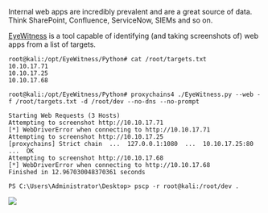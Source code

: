 Internal web apps are incredibly prevalent and are a great source of data. Think SharePoint, Confluence, ServiceNow, SIEMs and so on.

[EyeWitness](https://github.com/FortyNorthSecurity/EyeWitness) is a tool capable of identifying (and taking screenshots of) web apps from a list of targets.

```
root@kali:/opt/EyeWitness/Python# cat /root/targets.txt
10.10.17.71
10.10.17.25
10.10.17.68

root@kali:/opt/EyeWitness/Python# proxychains4 ./EyeWitness.py --web -f /root/targets.txt -d /root/dev --no-dns --no-prompt

Starting Web Requests (3 Hosts)
Attempting to screenshot http://10.10.17.71
[*] WebDriverError when connecting to http://10.10.17.71
Attempting to screenshot http://10.10.17.25
[proxychains] Strict chain  ...  127.0.0.1:1080  ...  10.10.17.25:80  ...  OK
Attempting to screenshot http://10.10.17.68
[*] WebDriverError when connecting to http://10.10.17.68
Finished in 12.967030048370361 seconds
```

```
PS C:\Users\Administrator\Desktop> pscp -r root@kali:/root/dev .
```

![](https://rto-assets.s3.eu-west-2.amazonaws.com/data-hunting/eyewitness-report.png)
